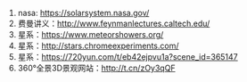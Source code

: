 1. nasa: https://solarsystem.nasa.gov/
2. 费曼讲义：http://www.feynmanlectures.caltech.edu/
3. 星系：https://www.meteorshowers.org/
4. 星系：http://stars.chromeexperiments.com/
5. 星系：https://720yun.com/t/eb42ejpvu1a?scene_id=365147
6. 360°全景3D景观网站：http://t.cn/zOy3qQF